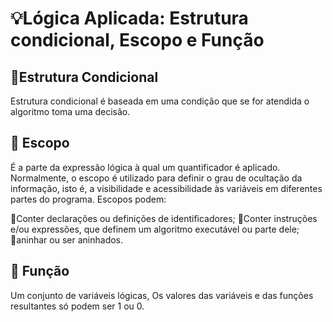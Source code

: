 <h1>💡Lógica Aplicada: Estrutura condicional, Escopo e Função</h1>


<h2>📌Estrutura Condicional</h2> 
Estrutura condicional é baseada em uma condição que se for atendida o algoritmo toma uma decisão.

<h2>📌 Escopo </h2> 
É a parte da expressão lógica à qual um quantificador é aplicado.
Normalmente, o escopo é utilizado para definir o grau de ocultação da informação, isto é, a visibilidade e acessibilidade às variáveis em diferentes partes do programa. Escopos podem:

🔹Conter declarações ou definições de identificadores;
🔹Conter instruções e/ou expressões, que definem um algoritmo executável ou parte dele;
🔹aninhar ou ser aninhados.

<h2>📌 Função </h2> 

Um conjunto de variáveis lógicas, Os valores das variáveis e das funções resultantes só podem ser 1 ou 0. 